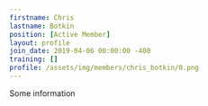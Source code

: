 ```yaml
---
firstname: Chris
lastname: Botkin
position: [Active Member]
layout: profile
join_date: 2019-04-06 00:00:00 -400
training: []
profile: /assets/img/members/chris_botkin/0.png
---
```

Some information